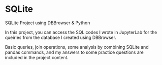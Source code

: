 # SQLite
SQLite Project using DBBrowser &amp; Python


In this project, you can access the SQL codes I wrote in JupyterLab for the queiries from the database I created using DBBrowser.

Basic queries, join operations, some analysis by combining SQLite and pandas commands, and my answers to some practice questions are included in the project content. 
